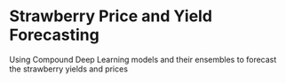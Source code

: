 # Strawberry Price and Yield Forecasting
 Using Compound Deep Learning models and their ensembles to forecast the strawberry yields and prices
